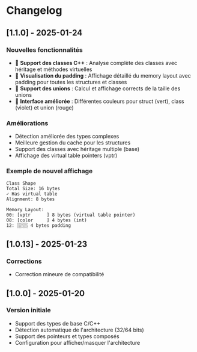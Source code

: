 # Changelog

## [1.1.0] - 2025-01-24

### Nouvelles fonctionnalités
- 🎯 **Support des classes C++** : Analyse complète des classes avec héritage et méthodes virtuelles
- 📐 **Visualisation du padding** : Affichage détaillé du memory layout avec padding pour toutes les structures et classes
- 🔧 **Support des unions** : Calcul et affichage corrects de la taille des unions
- 🎨 **Interface améliorée** : Différentes couleurs pour struct (vert), class (violet) et union (rouge)

### Améliorations
- Détection améliorée des types complexes
- Meilleure gestion du cache pour les structures
- Support des classes avec héritage multiple (base)
- Affichage des virtual table pointers (vptr)

### Exemple de nouvel affichage
```
Class Shape
Total Size: 16 bytes
✓ Has virtual table
Alignment: 8 bytes

Memory Layout:
00: [vptr      ] 8 bytes (virtual table pointer)
08: [color     ] 4 bytes (int)
12: ░░░░ 4 bytes padding
```

## [1.0.13] - 2025-01-23

### Corrections
- Correction mineure de compatibilité

## [1.0.0] - 2025-01-20

### Version initiale
- Support des types de base C/C++
- Détection automatique de l'architecture (32/64 bits)
- Support des pointeurs et types composés
- Configuration pour afficher/masquer l'architecture
